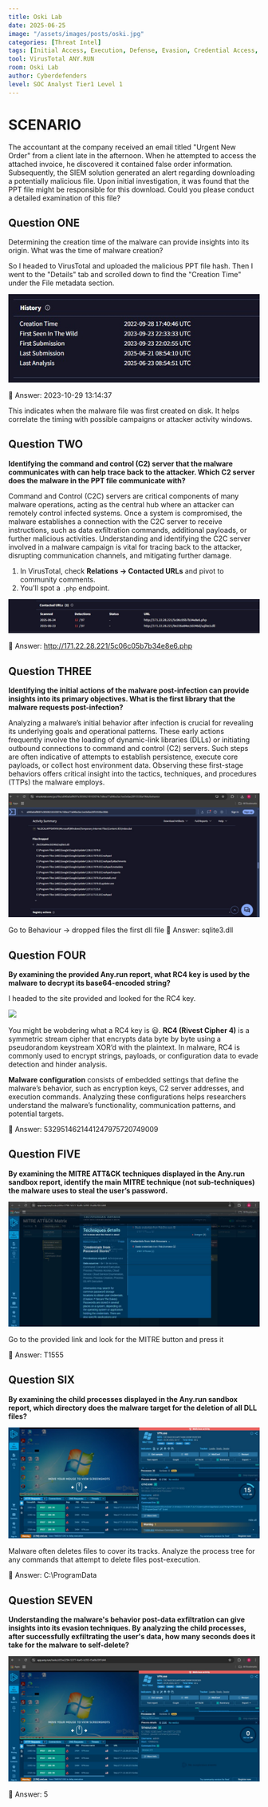 ```yaml
---
title: Oski Lab
date: 2025-06-25
image: "/assets/images/posts/oski.jpg"
categories: [Threat Intel]
tags: [Initial Access, Execution, Defense, Evasion, Credential Access, Command and Control, Exfiltration]
tool: VirusTotal ANY.RUN
room: Oski Lab
author: Cyberdefenders
level: SOC Analyst Tier1 Level 1
---
```


# SCENARIO

The accountant at the company received an email titled "Urgent New Order" from a client late in the afternoon. When he attempted to access the attached invoice, he discovered it contained false order information. Subsequently, the SIEM solution generated an alert regarding downloading a potentially malicious file. Upon initial investigation, it was found that the PPT file might be responsible for this download. Could you please conduct a detailed examination of this file?

## Question ONE 
Determining the creation time of the malware can provide insights into its origin. What was the time of malware creation?

So I headed to VirusTotal and uploaded the malicious PPT file hash.
Then I went to the "Details" tab and scrolled down to find the "Creation Time" under the File metadata section.

![](/assets/images/posts/oski1.jpg)

📌 Answer: 2023-10-29 13:14:37

This indicates when the malware file was first created on disk. It helps correlate the timing with possible campaigns or attacker activity windows.

## Question TWO

**Identifying the command and control (C2) server that the malware communicates with can help trace back to the attacker. Which C2 server does the malware in the PPT file communicate with?**

Command and Control (C2C) servers are critical components of many malware operations, acting as the central hub where an attacker can remotely control infected systems. Once a system is compromised, the malware establishes a connection with the C2C server to receive instructions, such as data exfiltration commands, additional payloads, or further malicious activities. Understanding and identifying the C2C server involved in a malware campaign is vital for tracing back to the attacker, disrupting communication channels, and mitigating further damage.

1. In VirusTotal, check **Relations → Contacted URLs** and pivot to community comments.
2. You’ll spot a `.php` endpoint. 

![](/assets/images/posts/oski2.jpg)

📌 Answer: http://171.22.28.221/5c06c05b7b34e8e6.php

## Question THREE

**Identifying the initial actions of the malware post-infection can provide insights into its primary objectives. What is the first library that the malware requests post-infection?**

Analyzing a malware’s initial behavior after infection is crucial for revealing its underlying goals and operational patterns. These early actions frequently involve the loading of dynamic-link libraries (DLLs) or initiating outbound connections to command and control (C2) servers. Such steps are often indicative of attempts to establish persistence, execute core payloads, or collect host environment data. Observing these first-stage behaviors offers critical insight into the tactics, techniques, and procedures (TTPs) the malware employs.

![](/assets/images/posts/oski3.jpg)

Go to Behaviour -> dropped files the first dll file
📌 Answer: sqlite3.dll

## Question FOUR 
**By examining the provided Any.run report, what RC4 key is used by the malware to decrypt its base64-encoded string?**

I headed to the site provided and looked for the RC4 key.

![](https://github.com/user-attachments/assets/eb41e797-a12c-4d58-a42c-1414f358fe56.png)

You might be wobdering what a RC4 key is 😃. **RC4 (Rivest Cipher 4)** is a symmetric stream cipher that encrypts data byte by byte using a pseudorandom keystream XOR’d with the plaintext. In malware, RC4 is commonly used to encrypt strings, payloads, or configuration data to evade detection and hinder analysis.

**Malware configuration** consists of embedded settings that define the malware’s behavior, such as encryption keys, C2 server addresses, and execution commands. Analyzing these configurations helps researchers understand the malware’s functionality, communication patterns, and potential targets.

📌 Answer: 5329514621441247975720749009

## Question FIVE 
**By examining the MITRE ATT&CK techniques displayed in the Any.run sandbox report, identify the main MITRE technique (not sub-techniques) the malware uses to steal the user’s password.**

![](/assets/images/posts/oski6.jpg)

Go to the provided link and look for the MITRE button and press it

📌 Answer: T1555

## Question SIX

**By examining the child processes displayed in the Any.run sandbox report, which directory does the malware target for the deletion of all DLL files?**

![](/assets/images/posts/oski5.jpg)

Malware often deletes files to cover its tracks. Analyze the process tree for any commands that attempt to delete files post-execution.

📌 Answer: C:\ProgramData

## Question SEVEN

**Understanding the malware's behavior post-data exfiltration can give insights into its evasion techniques. By analyzing the child processes, after successfully exfiltrating the user's data, how many seconds does it take for the malware to self-delete?**

![](/assets/images/posts/oski7.jpg)

📌 Answer: 5

